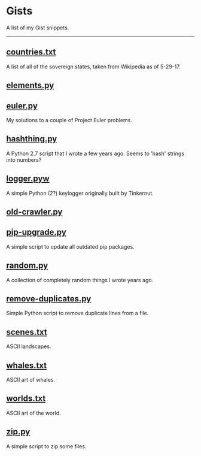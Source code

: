 # Gists
A list of my Gist snippets.

--------------------

## [countries.txt](https://gist.github.com/rivermont/78849ce62d19644ba163630c24d94afc)
A list of all of the sovereign states, taken from Wikipedia as of 5-29-17.

## [elements.py](https://gist.github.com/rivermont/9bdc8e72e686ce72113ebd6a8680d2a8)

## [euler.py](https://gist.github.com/rivermont/da7ac2fc0cfd150eb2dff936a77e3608)
My solutions to a couple of Project Euler problems.

## [hashthing.py](https://gist.github.com/rivermont/1af004d88638f6ff89fee547bbe2206a)
A Python 2.7 script that I wrote a few years ago. Seems to 'hash' strings into numbers?

## [logger.pyw](https://gist.github.com/rivermont/7c1e43d729aec35961d13673ae73d271)
A simple Python (2?) keylogger originally built by Tinkernut.

## [old-crawler.py](https://gist.github.com/rivermont/37c841295710c6d82c35f26581011eda)

## [pip-upgrade.py](https://gist.github.com/rivermont/48e03d77281681eb548ceab0457214b3)
A simple script to update all outdated pip packages.

## [random.py](https://gist.github.com/rivermont/cfea7233c12dc3186adeab145bfebd37)
A collection of completely random things I wrote years ago.

## [remove-duplicates.py](https://gist.github.com/rivermont/10482553bd64f9fc82b7270a32647339)
Simple Python script to remove duplicate lines from a file.

## [scenes.txt](https://gist.github.com/rivermont/08a3eb9c773931d0b7bc55e568676943)
ASCII landscapes.

## [whales.txt](https://gist.github.com/rivermont/d7aa7f6e527dc98ceb6007e34bf0d5c7)
ASCII art of whales.

## [worlds.txt](https://gist.github.com/rivermont/b3e92d62b1245b198278a378f4271af2)
ASCII art of the world.

## [zip.py](https://gist.github.com/rivermont/ba873fc56a71b597c7997d371cb2effd)
A simple script to zip some files.
